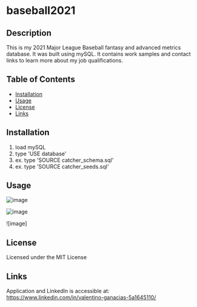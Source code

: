 # baseball2021

## Description
This is my 2021 Major League Baseball fantasy and advanced metrics database. It was built using mySQL.  It contains work samples and contact links to learn more about my job qualifications.

## Table of Contents

- [Installation](#installation)
- [Usage](#usage)
- [License](#license)
- [Links](#links)

## Installation

1.  load mySQL
2.  type 'USE database' 
3.  ex. type 'SOURCE catcher_schema.sql'
4.  ex. type 'SOURCE catcher_seeds.sql'

## Usage

![image](https://user-images.githubusercontent.com/84544540/149605904-ad0c9784-7f38-49ef-a387-a4bf37370834.png)

![image](https://watch.screencastify.com/v/kax7coE0wJC21vzSpL0g)

![image]

## License 

Licensed under the MIT License

## Links

Application and LinkedIn is accessible at: https://www.linkedin.com/in/valentino-ganacias-5a1645110/



